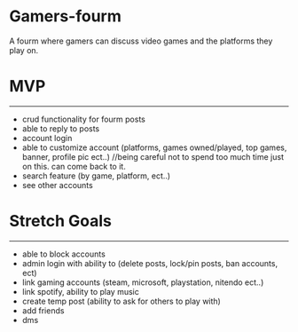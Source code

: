 # Gamers-fourm
A fourm where gamers can discuss video games and the platforms they play on.

# MVP
----
- crud functionality for fourm posts
- able to reply to posts
- account login
- able to customize account (platforms, games owned/played, top games, banner, profile pic ect..) //being careful not to spend too much time just on this. can come back to it.
- search feature (by game, platform, ect..)
- see other accounts

# Stretch Goals
----
- able to block accounts
- admin login with ability to (delete posts, lock/pin posts, ban accounts, ect)
- link gaming accounts (steam, microsoft, playstation, nitendo ect..)
- link spotify, ability to play music
- create temp post (ability to ask for others to play with)
- add friends
- dms
